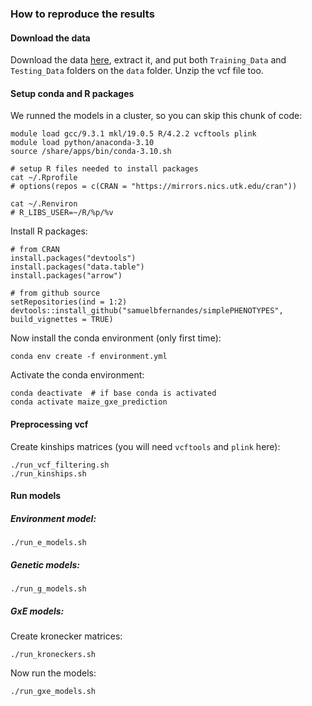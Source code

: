 ### How to reproduce the results

#### Download the data

Download the data [here](https://drive.google.com/drive/folders/1leYJY4bA3341S-JxjBIgmmAWMwVDHYRb), extract it, and put both `Training_Data` and `Testing_Data` folders on the `data` folder. Unzip the vcf file too.

#### Setup conda and R packages

We runned the models in a cluster, so you can skip this chunk of code:   

```
module load gcc/9.3.1 mkl/19.0.5 R/4.2.2 vcftools plink
module load python/anaconda-3.10
source /share/apps/bin/conda-3.10.sh

# setup R files needed to install packages
cat ~/.Rprofile
# options(repos = c(CRAN = "https://mirrors.nics.utk.edu/cran"))

cat ~/.Renviron 
# R_LIBS_USER=~/R/%p/%v
```

Install R packages:
```
# from CRAN
install.packages("devtools")
install.packages("data.table")
install.packages("arrow")

# from github source
setRepositories(ind = 1:2)
devtools::install_github("samuelbfernandes/simplePHENOTYPES", build_vignettes = TRUE)
```

Now install the conda environment (only first time):
```
conda env create -f environment.yml
```

Activate the conda environment:
```
conda deactivate  # if base conda is activated
conda activate maize_gxe_prediction
```


#### Preprocessing vcf
Create kinships matrices (you will need `vcftools` and `plink` here):
```
./run_vcf_filtering.sh
./run_kinships.sh
```

#### Run models

##### Environment model:
```
./run_e_models.sh
```

##### Genetic models:
```
./run_g_models.sh
```

##### GxE models:
Create kronecker matrices:
```
./run_kroneckers.sh
```

Now run the models:
```
./run_gxe_models.sh
```